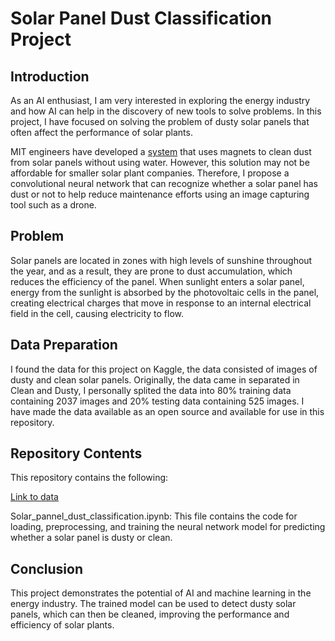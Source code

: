 # Solar Panel Dust Classification Project

## Introduction
As an AI enthusiast, I am very interested in exploring the energy industry and how AI can help in the discovery of new tools to solve problems. In this project, I have focused on solving the problem of dusty solar panels that often affect the performance of solar plants.

MIT engineers have developed a [system](https://news.mit.edu/2022/solar-panels-dust-magnets-0311) that uses magnets to clean dust from solar panels without using water. However, this solution may not be affordable for smaller solar plant companies. Therefore, I propose a convolutional neural network that can recognize whether a solar panel has dust or not to help reduce maintenance efforts using an image capturing tool such as a drone.

## Problem
Solar panels are located in zones with high levels of sunshine throughout the year, and as a result, they are prone to dust accumulation, which reduces the efficiency of the panel. When sunlight enters a solar panel, energy from the sunlight is absorbed by the photovoltaic cells in the panel, creating electrical charges that move in response to an internal electrical field in the cell, causing electricity to flow.

## Data Preparation
I found the data for this project on Kaggle, the data consisted of images of dusty and clean solar panels. Originally, the data came in separated in Clean and Dusty, I personally splited the data into 80% training data containing 2037 images and 20% testing data containing 525 images. I have made the data available as an open source and available for use in this repository.

## Repository Contents
This repository contains the following:

[Link to data](https://drive.google.com/drive/folders/11ehMdSXm5b9f-V-l4ZSLWircqaBcXav_?usp=sharing)

Solar_pannel_dust_classification.ipynb: This file contains the code for loading, preprocessing, and training the neural network model for predicting whether a solar panel is dusty or clean.

## Conclusion
This project demonstrates the potential of AI and machine learning in the energy industry. The trained model can be used to detect dusty solar panels, which can then be cleaned, improving the performance and efficiency of solar plants.
